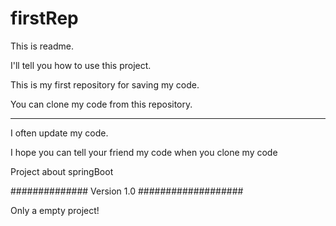 # firstRep

<p>This is readme.</p>
<p>I'll tell you how to use this project.</p>
<p>This is my first repository for saving my code.</p>
<p>You can clone my code from this repository.<hr>
<p>I often update my code.</p>
<p>I hope you can tell your friend  my code when you clone my code</p>


<p>Project about springBoot</p>
<p>############## Version 1.0 ###################</p>
<p>Only a empty project!</p>
